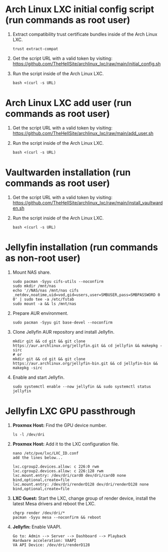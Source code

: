 # Arch Linux LXC initial config script (run commands as root user)

1. Extract compatibility trust certificate bundles inside of the Arch Linux LXC.

       trust extract-compat

2. Get the script URL with a valid token by visiting: https://github.com/TheHellSite/archlinux_lxc/raw/main/initial_config.sh

3. Run the script inside of the Arch Linux LXC.

       bash <(curl -s URL)



# Arch Linux LXC add user (run commands as root user)

1. Get the script URL with a valid token by visiting: https://github.com/TheHellSite/archlinux_lxc/raw/main/add_user.sh

2. Run the script inside of the Arch Linux LXC.

       bash <(curl -s URL)



# Vaultwarden installation (run commands as root user)

1. Get the script URL with a valid token by visiting: https://github.com/TheHellSite/archlinux_lxc/raw/main/install_vaultwarden.sh

2. Run the script inside of the Arch Linux LXC.

       bash <(curl -s URL)




# Jellyfin installation (run commands as non-root user)

1. Mount NAS share.

       sudo pacman -Syyu cifs-utils --noconfirm
       sudo mkdir /mnt/nas
       echo '//NAS/nas /mnt/nas cifs _netdev,noatime,uid=vod,gid=users,user=SMBUSER,pass=SMBPASSWORD 0 0' | sudo tee -a /etc/fstab
       sudo mount -a && ls /mnt/nas

2. Prepare AUR environment.

       sudo pacman -Syyu git base-devel --noconfirm

3. Clone Jellyfin AUR repository and install Jellyfin.

       mkdir git && cd git && git clone https://aur.archlinux.org/jellyfin.git && cd jellyfin && makepkg -sirc
       # or
       mkdir git && cd git && git clone https://aur.archlinux.org/jellyfin-bin.git && cd jellyfin-bin && makepkg -sirc

4. Enable and start Jellyfin.

       sudo systemctl enable --now jellyfin && sudo systemctl status jellyfin



# Jellyfin LXC GPU passthrough

1. **Proxmox Host:** Find the GPU device number.

       ls -l /dev/dri

2. **Proxmox Host:** Add it to the LXC configuration file.

       nano /etc/pve/lxc/LXC_ID.conf
       add the lines below...
       
       lxc.cgroup2.devices.allow: c 226:0 rwm
       lxc.cgroup2.devices.allow: c 226:128 rwm
       lxc.mount.entry: /dev/dri/card0 dev/dri/card0 none bind,optional,create=file
       lxc.mount.entry: /dev/dri/renderD128 dev/dri/renderD128 none bind,optional,create=file

3. **LXC Guest:** Start the LXC, change group of render device, install the latest Mesa drivers and reboot the LXC.

       chgrp render /dev/dri/*
       pacman -Syyu mesa --noconfirm && reboot
       

4. **Jellyfin:** Enable VAAPI.

       Go to: Admin --> Server --> Dashboard --> Playback
       Hardware acceleration: VAAPI
       VA API Device: /dev/dri/renderD128
